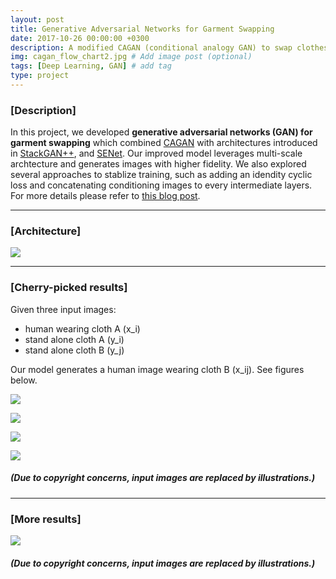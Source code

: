 ```yaml
---
layout: post
title: Generative Adversarial Networks for Garment Swapping
date: 2017-10-26 00:00:00 +0300
description: A modified CAGAN (conditional analogy GAN) to swap clothes.
img: cagan_flow_chart2.jpg # Add image post (optional)
tags: [Deep Learning, GAN] # add tag
type: project
---
```


### [Description]
In this project, we developed **generative adversarial networks (GAN) for garment swapping** which combined [CAGAN](https://arxiv.org/abs/1709.04695) with architectures introduced in [StackGAN++](https://arxiv.org/abs/1710.10916), and [SENet](https://arxiv.org/abs/1709.01507). Our improved model leverages multi-scale archtecture and generates images with higher fidelity. We also explored several approaches to stablize training, such as adding an idendity cyclic loss and concatenating conditioning images to every intermediate layers.
For more details please refer to [this blog post](https://shaoanlu.wordpress.com/2017/10/26/reimplement-conditional-anology-gan-in-keras/).

---
### [Architecture]
![](https://shaoanlu.files.wordpress.com/2017/10/ca-stack-gan1.jpg)

---
### [Cherry-picked results]

Given three input images: 
  - human wearing cloth A (x_i)
  - stand alone cloth A (y_i)
  - stand alone cloth B (y_j)
  
Our model generates a human image wearing cloth B (x_ij). See figures below.

![](https://shaoanlu.files.wordpress.com/2017/10/format.jpg)

![](https://shaoanlu.files.wordpress.com/2017/10/intra-1.jpg?w=788)

![](https://shaoanlu.files.wordpress.com/2017/10/sleeves-2.jpg?w=788&h=236)

![](https://shaoanlu.files.wordpress.com/2017/10/graphics-2.jpg?w=788&h=236)

##### (Due to copyright concerns, input images are replaced by illustrations.)
---
### [More results]

![](https://shaoanlu.files.wordpress.com/2017/10/others.jpg?w=788)

##### (Due to copyright concerns, input images are replaced by illustrations.)
